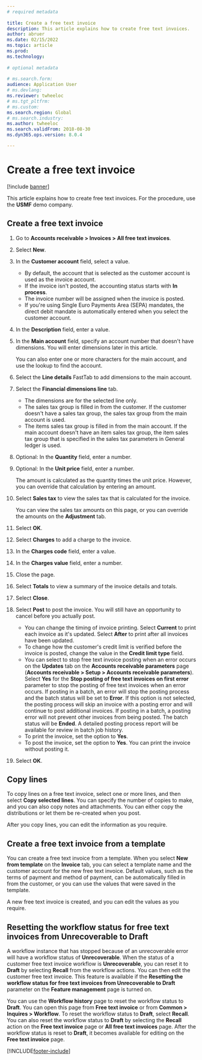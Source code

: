 ```yaml
--- 
# required metadata 
 
title: Create a free text invoice
description: This article explains how to create free text invoices. 
author: abruer
ms.date: 02/15/2022
ms.topic: article 
ms.prod:  
ms.technology:  
 
# optional metadata 
 
# ms.search.form:   
audience: Application User 
# ms.devlang:  
ms.reviewer: twheeloc
# ms.tgt_pltfrm:  
# ms.custom:  
ms.search.region: Global
# ms.search.industry: 
ms.author: twheeloc
ms.search.validFrom: 2018-08-30 
ms.dyn365.ops.version: 8.0.4

---
```


# Create a free text invoice

[!include [banner](../includes/banner.md)]

This article explains how to create free text invoices. For the procedure, use the **USMF** demo company.

## Create a free text invoice

1. Go to **Accounts receivable \> Invoices \> All free text invoices**.
2. Select **New**.
3. In the **Customer account** field, select a value.

    * By default, the account that is selected as the customer account is used as the invoice account.
    * If the invoice isn't posted, the accounting status starts with **In process**.
    * The invoice number will be assigned when the invoice is posted.
    * If you're using Single Euro Payments Area (SEPA) mandates, the direct debit mandate is automatically entered when you select the customer account.

4. In the **Description** field, enter a value.
5. In the **Main account** field, specify an account number that doesn't have dimensions. You will enter dimensions later in this article.

    You can also enter one or more characters for the main account, and use the lookup to find the account.

6. Select the **Line details** FastTab to add dimensions to the main account.
7. Select the **Financial dimensions line** tab.

    * The dimensions are for the selected line only.
    * The sales tax group is filled in from the customer. If the customer doesn't have a sales tax group, the sales tax group from the main account is used.
    * The items sales tax group is filled in from the main account. If the main account doesn't have an item sales tax group, the item sales tax group that is specified in the sales tax parameters in General ledger is used.

8. Optional: In the **Quantity** field, enter a number.
9. Optional: In the **Unit price** field, enter a number.

    The amount is calculated as the quantity times the unit price. However, you can override that calculation by entering an amount.

10. Select **Sales tax** to view the sales tax that is calculated for the invoice.

    You can view the sales tax amounts on this page, or you can override the amounts on the **Adjustment** tab.

11. Select **OK**.
12. Select **Charges** to add a charge to the invoice.
13. In the **Charges code** field, enter a value.
14. In the **Charges value** field, enter a number.
15. Close the page.
16. Select **Totals** to view a summary of the invoice details and totals.
17. Select **Close**.
18. Select **Post** to post the invoice. You will still have an opportunity to cancel before you actually post.

    * You can change the timing of invoice printing. Select **Current** to print each invoice as it's updated. Select **After** to print after all invoices have been updated.
    * To change how the customer's credit limit is verified before the invoice is posted, change the value in the **Credit limit type** field.
    * You can select to stop free text invoice posting when an error occurs on the **Updates** tab on the **Accounts receivable parameters** page (**Accounts receivable > Setup > Accounts receivable parameters**). Select **Yes** for the **Stop posting of free text invoices on first error** parameter to stop the posting of free text invoices when an error occurs. If posting in a batch, an error will stop the posting process and the batch status will be set to **Error**. If this option is not selected, the posting process will skip an invoice with a posting error and will continue to post additional invoices. If posting in a batch, a posting error will not prevent other invoices from being posted. The batch status will be **Ended**. A detailed posting process report will be available for review in batch job history.
    * To print the invoice, set the option to **Yes**.
    * To post the invoice, set the option to **Yes**. You can print the invoice without posting it.

19. Select **OK**.

## Copy lines
To copy lines on a free text invoice, select one or more lines, and then select **Copy selected lines**. You can specify the number of copies to make, and you can also copy notes and attachments. You can either copy the distributions or let them be re-created when you post.

After you copy lines, you can edit the information as you require.

## Create a free text invoice from a template
You can create a free text invoice from a template. When you select **New from template** on the **Invoice** tab, you can select a template name and the customer account for the new free text invoice. Default values, such as the terms of payment and method of payment, can be automatically filled in from the customer, or you can use the values that were saved in the template.

A new free text invoice is created, and you can edit the values as you require.

## Resetting the workflow status for free text invoices from Unrecoverable to Draft
A workflow instance that has stopped because of an unrecoverable error will have a workflow status of **Unrecoverable**. When the status of a customer free text invoice workflow is **Unrecoverable**, you can reset it to **Draft** by selecting **Recall** from the workflow actions. You can then edit the customer free text invoice. This feature is available if the **Resetting the workflow status for free text invoices from Unrecoverable to Draft** parameter on the **Feature management** page is turned on.

You can use the **Workflow history** page to reset the workflow status to **Draft**. You can open this page from **Free text invoice** or from **Common > Inquires > Workflow**. To reset the workflow status to **Draft**, select **Recall**. You can also reset the workflow status to **Draft** by selecting the **Recall** action on the **Free text invoice** page or **All free text invoices** page. After the workflow status is reset to **Draft**, it becomes available for editing on the **Free text invoice** page.



[!INCLUDE[footer-include](../../includes/footer-banner.md)]
